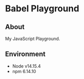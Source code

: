 # Babel Playground

## About

My JavaScript Playground.

## Environment

- Node v14.15.4
- npm 6.14.10
